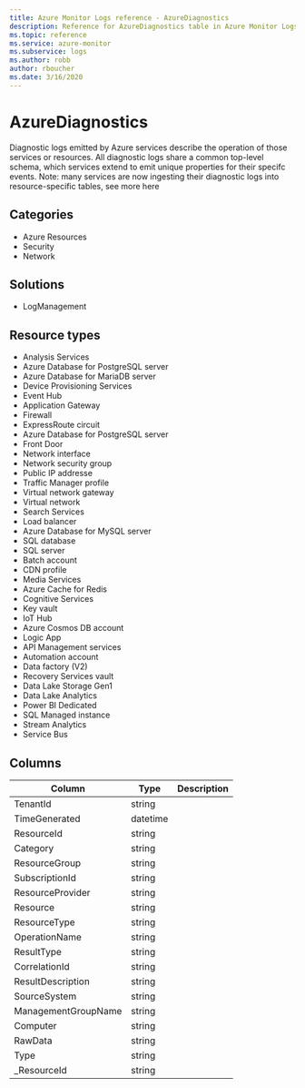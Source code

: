 ```yaml
---
title: Azure Monitor Logs reference - AzureDiagnostics
description: Reference for AzureDiagnostics table in Azure Monitor Logs.
ms.topic: reference
ms.service: azure-monitor
ms.subservice: logs
ms.author: robb
author: rboucher
ms.date: 3/16/2020
---
```


# AzureDiagnostics

 Diagnostic logs emitted by Azure services describe the operation of those services or resources. All diagnostic logs share a common top-level schema, which services extend to emit unique properties for their specifc events. Note: many services are now ingesting their diagnostic logs into resource-specific tables, see more here

## Categories

- Azure Resources
- Security
- Network
## Solutions

- LogManagement
## Resource types

- Analysis Services
- Azure Database for PostgreSQL server
- Azure Database for MariaDB server
- Device Provisioning Services
- Event Hub
- Application Gateway
- Firewall
- ExpressRoute circuit
- Azure Database for PostgreSQL server
- Front Door
- Network interface
- Network security group
- Public IP addresse
- Traffic Manager profile
- Virtual network gateway
- Virtual network
- Search Services
- Load balancer
- Azure Database for MySQL server
- SQL database
- SQL server
- Batch account
- CDN profile
- Media Services
- Azure Cache for Redis
- Cognitive Services
- Key vault
- IoT Hub
- Azure Cosmos DB account
- Logic App
- API Management services
- Automation account
- Data factory (V2)
- Recovery Services vault
- Data Lake Storage Gen1
- Data Lake Analytics
- Power BI Dedicated
- SQL Managed instance
- Stream Analytics
- Service Bus




## Columns

|Column|Type|Description|
|---|---|---|
|TenantId|string||
|TimeGenerated|datetime||
|ResourceId|string||
|Category|string||
|ResourceGroup|string||
|SubscriptionId|string||
|ResourceProvider|string||
|Resource|string||
|ResourceType|string||
|OperationName|string||
|ResultType|string||
|CorrelationId|string||
|ResultDescription|string||
|SourceSystem|string||
|ManagementGroupName|string||
|Computer|string||
|RawData|string||
|Type|string||
|_ResourceId|string||
